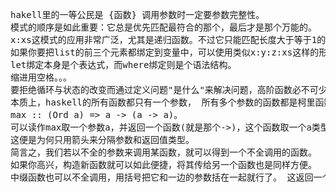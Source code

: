 <pre>
hakell里的一等公民是 {函数} 调用参数时一定要参数完整性。
模式的顺序是如此重要：它总是优先匹配最符合的那个，最后才是那个万能的。
x:xs这模式的应用非常广泛，尤其是递归函数。不过它只能匹配长度大于等于1的list。
如果你要把list的前三个元素都绑定到变量中，可以使用类似x:y:z:xs这样的形式。它只能匹配长度大于等于3的list。
let绑定本身是个表达式，而where绑定则是个语法结构。
缩进用空格。。。
要拒绝循环与状态的改变而通过定义问题"是什么"来解决问题，高阶函数必不可少。它们是编码的得力工具。
本质上，haskell的所有函数都只有一个参数， 所有多个参数的函数都是柯里函数。
max :: (Ord a) => a -> (a -> a)。 
可以读作max取一个参数a，并返回一个函数(就是那个->)，这个函数取一个a类型的参数，返回一个a。 
这便是为何只用箭头来分隔参数和返回值类型。
简言之，我们若以不全的参数来调用某函数，就可以得到一个不全调用的函数。 
如果你高兴，构造新函数就可以如此便捷，将其传给另一个函数也是同样方便。
中缀函数也可以不全调用，用括号把它和一边的参数括在一起就行了。 这返回一个取一参数并将其补到缺少的那一端的函数。
</pre>
